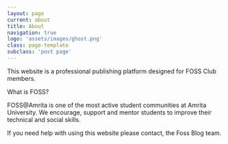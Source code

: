 ```yaml
---
layout: page
current: about
title: About
navigation: true
logo: 'assets/images/ghost.png'
class: page-template
subclass: 'post page'
---
```


This website is a professional publishing platform designed for FOSS Club members.

What is FOSS?

FOSS@Amrita is one of the most active student communities at Amrita University. We encourage, support and mentor students to improve their technical and social skills.

If you need help with using this website please contact, the Foss Blog team.
